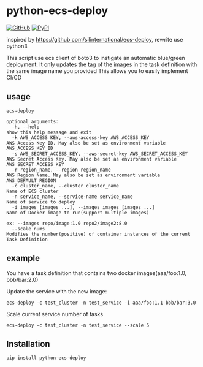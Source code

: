 # python-ecs-deploy

[![GitHub](https://img.shields.io/github/license/qiqiming/python-ecs-deploy.svg)](https://github.com/qiqiming/python-ecs-deploy/blob/master/LICENSE)
[![PyPI](https://img.shields.io/pypi/v/python-ecs-deploy.svg?style=popout)](https://pypi.org/project/python-ecs-deploy/)

inspired by <https://github.com/silinternational/ecs-deploy>, rewrite use python3

This script use ecs client of boto3 to instigate an automatic blue/green deployment.
It only updates the tag of the images in the task definition with the same image name you provided
This allows you to easily implement CI/CD

## usage
```
ecs-deploy

optional arguments:
  -h, --help                                                        show this help message and exit
  -k AWS_ACCESS_KEY, --aws-access-key AWS_ACCESS_KEY                AWS Access Key ID. May also be set as environment variable AWS_ACCESS_KEY_ID
  -s AWS_SECRET_ACCESS_KEY, --aws-secret-key AWS_SECRET_ACCESS_KEY  AWS Secret Access Key. May also be set as environment variable AWS_SECRET_ACCESS_KEY
  -r region_name, --region region_name                              AWS Region Name. May also be set as environment variable AWS_DEFAULT_REGION
  -c cluster_name, --cluster cluster_name                           Name of ECS cluster
  -n service_name, --service-name service_name                      Name of service to deploy
  -i images [images ...], --images images [images ...]              Name of Docker image to run(support multiple images)
                                                                    ex: --images repo/image:1.0 repo2/image2:8.0
  --scale nums                                                      Modifies the number(positive) of container instances of the current Task Definition
```

## example

You have a task definition that contains two docker images(aaa/foo:1.0, bbb/bar:2.0)

Update the service with the new image:

```
ecs-deploy -c test_cluster -n test_service -i aaa/foo:1.1 bbb/bar:3.0
```

Scale current service number of tasks

```
ecs-deploy -c test_cluster -n test_service --scale 5
```

## Installation

```
pip install python-ecs-deploy
```

